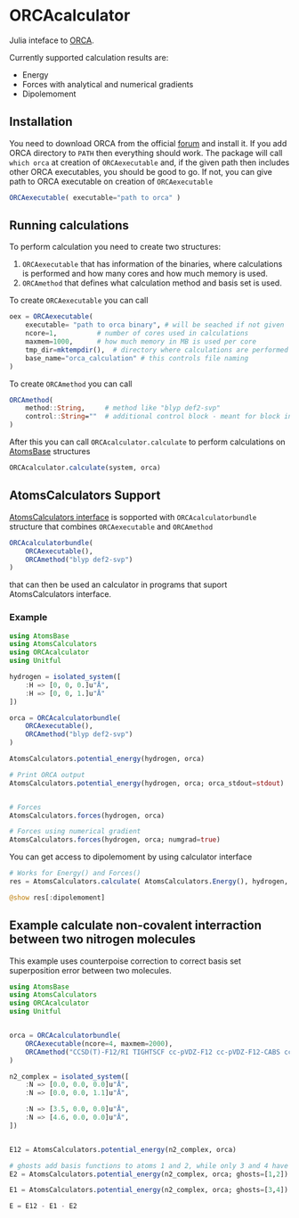 # ORCAcalculator

Julia inteface to [ORCA](https://www.faccts.de/orca/).

Currently supported calculation results are:

- Energy
- Forces with analytical and numerical gradients
- Dipolemoment

## Installation

You need to download ORCA from the official [forum](https://orcaforum.kofo.mpg.de) and install it.
If you add ORCA directory to `PATH` then everything should work.
The package will call `which orca` at creation of `ORCAexecutable` and, if the given path then includes
other ORCA executables, you should be good to go. If not, you can give path to ORCA executable
on creation of `ORCAexecutable`

```julia
ORCAexecutable( executable="path to orca" )
```

## Running calculations

To perform calculation you need to create two structures:
1. `ORCAexecutable` that has information of the binaries,
where calculations is performed and how many cores and how much memory is used.
2. `ORCAmethod` that defines what calculation method and basis set is used.

To create `ORCAexecutable` you can call

```julia
oex = ORCAexecutable(
    executable= "path to orca binary", # will be seached if not given
    ncore=1,          # number of cores used in calculations
    maxmem=1000,      # how much memory in MB is used per core
    tmp_dir=mktempdir(),  # directory where calculations are performed
    base_name="orca_calculation" # this controls file naming
)
```

To create `ORCAmethod` you can call

```julia
ORCAmethod(
    method::String,     # method like "blyp def2-svp"
    control::String=""  # additional control block - meant for block input
)
```

After this you can call `ORCAcalculator.calculate` to perform calculations on [AtomsBase](https://github.com/JuliaMolSim/AtomsBase.jl) structures

```julia
ORCAcalculator.calculate(system, orca)
```

## AtomsCalculators Support

[AtomsCalculators interface](https://github.com/JuliaMolSim/AtomsCalculators.jl) is sopported with `ORCAcalculatorbundle` structure that combines `ORCAexecutable` and `ORCAmethod`

```julia
ORCAcalculatorbundle(
    ORCAexecutable(),
    ORCAmethod("blyp def2-svp")
)
```

that can then be used an calculator in programs that suport AtomsCalculators interface.

### Example

```julia
using AtomsBase
using AtomsCalculators
using ORCAcalculator
using Unitful

hydrogen = isolated_system([
    :H => [0, 0, 0.]u"Å",
    :H => [0, 0, 1.]u"Å"
])

orca = ORCAcalculatorbundle(
    ORCAexecutable(),
    ORCAmethod("blyp def2-svp")
)

AtomsCalculators.potential_energy(hydrogen, orca)

# Print ORCA output
AtomsCalculators.potential_energy(hydrogen, orca; orca_stdout=stdout)


# Forces
AtomsCalculators.forces(hydrogen, orca)

# Forces using numerical gradient
AtomsCalculators.forces(hydrogen, orca; numgrad=true)
```

You can get access to dipolemoment by using calculator interface

```julia
# Works for Energy() and Forces()
res = AtomsCalculators.calculate( AtomsCalculators.Energy(), hydrogen, orca )

@show res[:dipolemoment]
```

## Example calculate non-covalent interraction between two nitrogen molecules

This example uses counterpoise correction to
correct basis set superposition error between two molecules.

```julia
using AtomsBase
using AtomsCalculators
using ORCAcalculator
using Unitful


orca = ORCAcalculatorbundle(
    ORCAexecutable(ncore=4, maxmem=2000),
    ORCAmethod("CCSD(T)-F12/RI TIGHTSCF cc-pVDZ-F12 cc-pVDZ-F12-CABS cc-pVTZ/C")
)

n2_complex = isolated_system([
    :N => [0.0, 0.0, 0.0]u"Å",
    :N => [0.0, 0.0, 1.1]u"Å",

    :N => [3.5, 0.0, 0.0]u"Å",
    :N => [4.6, 0.0, 0.0]u"Å",
])


E12 = AtomsCalculators.potential_energy(n2_complex, orca)

# ghosts add basis functions to atoms 1 and 2, while only 3 and 4 have nucleus and electrons
E2 = AtomsCalculators.potential_energy(n2_complex, orca; ghosts=[1,2])

E1 = AtomsCalculators.potential_energy(n2_complex, orca; ghosts=[3,4])

E = E12 - E1 - E2
```
